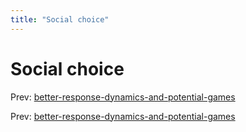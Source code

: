 ```yaml
---
title: "Social choice"
---
```


# Social choice

Prev: [better-response-dynamics-and-potential-games](better-response-dynamics-and-potential-games.md)

Prev: [better-response-dynamics-and-potential-games](better-response-dynamics-and-potential-games.md)
